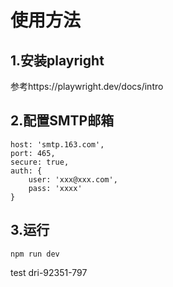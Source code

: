 # 使用方法
## 1.安装playright
参考https://playwright.dev/docs/intro
## 2.配置SMTP邮箱
```
host: 'smtp.163.com',
port: 465,
secure: true,
auth: {
    user: 'xxx@xxx.com',
    pass: 'xxxx'
}
```
## 3.运行
```
npm run dev
```
test dri-92351-797

